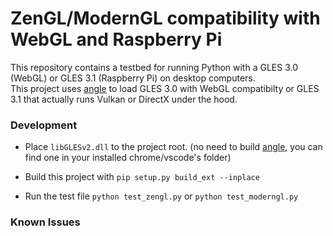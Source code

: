 # ZenGL/ModernGL compatibility with WebGL and Raspberry Pi

This repository contains a testbed for running Python with a GLES 3.0 (WebGL) or GLES 3.1 (Raspberry Pi) on desktop computers.<br>
This project uses [angle](https://github.com/google/angle) to load GLES 3.0 with WebGL compatibilty or GLES 3.1 that actually runs Vulkan or DirectX under the hood.

### Development

- Place `libGLESv2.dll` to the project root. (no need to build [angle](https://github.com/google/angle), you can find one in your installed chrome/vscode's folder)

- Build this project with `pip setup.py build_ext --inplace`

- Run the test file `python test_zengl.py` or `python test_moderngl.py`

### Known Issues
